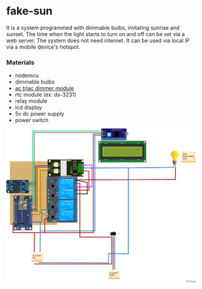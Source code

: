 # fake-sun
It is a system programmed with dimmable bulbs, imitating sunrise and sunset. The time when the light starts to turn on and off can be set via a web server. The system does not need internet. It can be used via local IP via a mobile device's hotspot.

### Materials
* nodemcu
* dimmable bulbs
* [ac triac dimmer module](https://robotdyn.com/ac-light-dimmer-module-1-channel-3-3v-5v-logic-ac-50-60hz-220v-110v.html)
* rtc module (ex: ds-3231)
* relay module
* lcd display
* 5v dc power supply
* power switch

![schema](/schema.png)